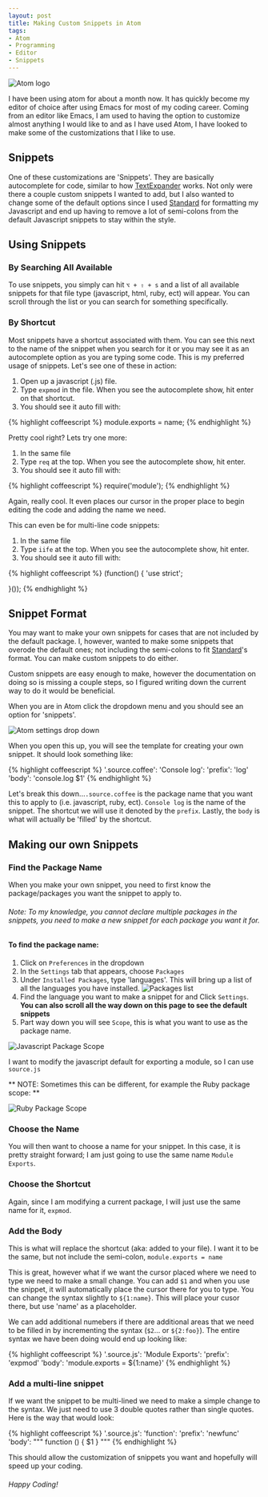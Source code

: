 ```yaml
---
layout: post
title: Making Custom Snippets in Atom
tags:
- Atom
- Programming
- Editor
- Snippets
---
```

![Atom logo](./assets/images/atom-custom-snippets/atom-custom-snippets.png)
<br>

I have been using atom for about a month now. It has quickly become my editor of choice after using Emacs for most of my coding career. Coming from an editor like Emacs, I am used to having the option to customize almost anything I would like to and as I have used Atom, I have looked to make some of the customizations that I like to use.

## Snippets
One of these customizations are 'Snippets'. They are basically autocomplete for code, similar to how [TextExpander](http://textexpander.com) works. Not only were there a couple custom snippets I wanted to add, but I also wanted to change some of the default options since I used [Standard](http://standardjs.com/) for formatting my Javascript and end up having to remove a lot of semi-colons from the default Javascript snippets to stay within the style.

## Using Snippets

### By Searching All Available
To use snippets, you simply can hit `⌥ + ⇧ + s` and a list of all available snippets for that file type (javascript, html, ruby, ect) will appear. You can scroll through the list or you can search for something specifically.

### By Shortcut
Most snippets have a shortcut associated with them. You can see this next to the name of the snippet when you search for it or you may see it as an autocomplete option as you are typing some code. This is my preferred usage of snippets. Let's see one of these in action:
1) Open up a javascript (.js) file.
2) Type `expmod` in the file. When you see the autocomplete show, hit enter on that shortcut.
3) You should see it auto fill with:

{% highlight coffeescript %}
    module.exports = name;
{% endhighlight %}

Pretty cool right? Lets try one more:
1) In the same file
2) Type `req` at the top. When you see the autocomplete show, hit enter.
3) You should see it auto fill with:

{% highlight coffeescript %}
    require('module');
{% endhighlight %}

Again, really cool. It even places our cursor in the proper place to begin editing the code and adding the name we need.

This can even be for multi-line code snippets:

1) In the same file
2) Type `iife` at the top. When you see the autocomplete show, hit enter.
3) You should see it auto fill with:

{% highlight coffeescript %}
  (function() {
    'use strict';

  }());
{% endhighlight %}

## Snippet Format

You may want to make your own snippets for cases that are not included by the default package. I, however, wanted to make some snippets that overode the default ones; not including the semi-colons to fit [Standard](http://standardjs.com/)'s format. You can make custom snippets to do either.

Custom snippets are easy enough to make, however the documentation on doing so is missing a couple steps, so I figured writing down the current way to do it would be beneficial.

When you are in Atom click the dropdown menu and you should see an option for 'snippets'.

![Atom settings drop down](./assets/images/atom-custom-snippets/drop-down.png)

When you open this up, you will see the template for creating your own snippet. It should look something like:

{% highlight coffeescript %}
'.source.coffee':
   'Console log':
     'prefix': 'log'
     'body': 'console.log $1'
{% endhighlight %}

Let's break this down...`.source.coffee` is the package name that you want this to apply to (i.e. javascript, ruby, ect). `Console log` is the name of the snippet. The shortcut we will use it denoted by the `prefix`. Lastly, the `body` is what will actually be 'filled' by the shortcut.

## Making our own Snippets

### Find the Package Name
When you make your own snippet, you need to first know the package/packages you want the snippet to apply to.

###### Note: To my knowledge, you cannot declare multiple packages in the snippets, you need to make a new snippet for each package you want it for.

#### To find the package name:

1) Click on `Preferences` in the dropdown
2) In the `Settings` tab that appears, choose `Packages`
3) Under `Installed Packages`, type 'languages'. This will bring up a list of all the languages you have installed.
![Packages list](./assets/images/atom-custom-snippets/installed-packages.png)
4) Find the language you want to make a snippet for and Click `Settings`. __You can also scroll all the way down on this page to see the default snippets__
5) Part way down you will see `Scope`, this is what you want to use as the package name.

![Javascript Package Scope](./assets/images/atom-custom-snippets/package-js.png)

I want to modify the javascript default for exporting a module, so I can use `source.js`

** NOTE: Sometimes this can be different, for example the Ruby package scope: **

![Ruby Package Scope](./assets/images/atom-custom-snippets/package-ruby.png)

### Choose the Name
You will then want to choose a name for your snippet. In this case, it is pretty straight forward; I am just going to use the same name `Module Exports`.

### Choose the Shortcut
Again, since I am modifying a current package, I will just use the same name for it, `expmod`.

### Add the Body
This is what will replace the shortcut (aka: added to your file). I want it to be the same, but not include the semi-colon, `module.exports = name`

This is great, however what if we want the cursor placed where we need to type we need to make a small change. You can add `$1` and when you use the snippet, it will automatically place the cursor there for you to type. You can change the syntax slightly to `${1:name}`. This will place your cusor there, but use 'name' as a placeholder.

We can add additional numebers if there are additional areas that we need to be filled in by incrementing the syntax (`$2`... or `${2:foo}`). The entire syntax we have been doing would end up looking like:

{% highlight coffeescript %}
'.source.js':
  'Module Exports':
    'prefix': 'expmod'
    'body': 'module.exports = ${1:name}'
{% endhighlight %}

### Add a multi-line snippet
If we want the snippet to be multi-lined we need to make a simple change to the syntax. We just need to use 3 double quotes rather than single quotes. Here is the way that would look:

{% highlight coffeescript %}
'.source.js':
   'function':
     'prefix': 'newfunc'
     'body': """
      function () {
        $1
      }
     """
{% endhighlight %}

This should allow the customization of snippets you want and hopefully will speed up your coding.

###### Happy Coding!
